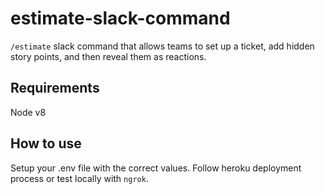 # estimate-slack-command

`/estimate` slack command that allows teams to set up a ticket, add hidden story points, and then reveal them as reactions.

## Requirements
Node v8  

## How to use
Setup your .env file with the correct values.
Follow heroku deployment process or test locally with `ngrok`.


